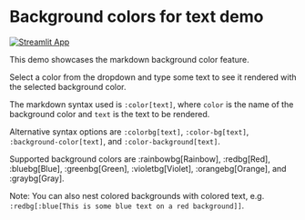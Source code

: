 # Background colors for text demo

[![Streamlit App](https://static.streamlit.io/badges/streamlit_badge_black_white.svg)](https://background-colors-for-text.streamlit.app)

This demo showcases the markdown background color feature. 

Select a color from the dropdown and type some text to see  it rendered with the selected background color.

The markdown syntax used is `:color[text]`, where `color` is the name of the background color and `text` is the text to be rendered.

Alternative syntax options are `:colorbg[text]`, `:color-bg[text]`, `:background-color[text]`, and `:color-background[text]`.

Supported background colors are :rainbowbg[Rainbow], :redbg[Red], :bluebg[Blue], :greenbg[Green], :violetbg[Violet], :orangebg[Orange], and :graybg[Gray].

Note: You can also nest colored backgrounds with colored text, e.g. `:redbg[:blue[This is some blue text on a red background]]`.